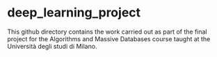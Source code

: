 # deep_learning_project
This github directory contains the work carried out as part of the final project for the Algorithms and Massive Databases course taught at the Università degli studi di Milano.

